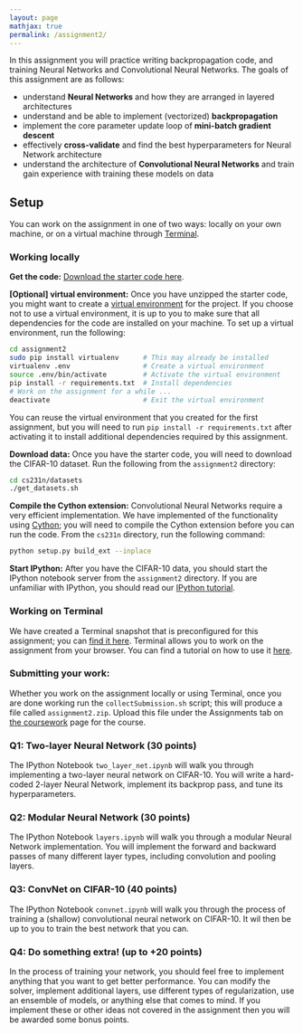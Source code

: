 ```yaml
---
layout: page
mathjax: true
permalink: /assignment2/
---
```


In this assignment you will practice writing backpropagation code, and training Neural Networks and Convolutional Neural Networks. The goals of this assignment are as follows:

- understand **Neural Networks** and how they are arranged in layered architectures
- understand and be able to implement (vectorized) **backpropagation**
- implement the core parameter update loop of **mini-batch gradient descent**
- effectively **cross-validate** and find the best hyperparameters for Neural Network architecture
- understand the architecture of **Convolutional Neural Networks** and train gain experience with training these models on data

## Setup
You can work on the assignment in one of two ways: locally on your own machine, or on a virtual machine through [Terminal](https://www.terminal.com/).

### Working locally
**Get the code:**
[Download the starter code here](http://vision.stanford.edu/teaching/cs231n/assignment2.zip).

**[Optional] virtual environment:**
Once you have unzipped the starter code, you might want to create a
[virtual environment](http://docs.python-guide.org/en/latest/dev/virtualenvs/)
for the project. If you choose not to use a virtual environment, it is up to you
to make sure that all dependencies for the code are installed on your machine.
To set up a virtual environment, run the following:

```bash
cd assignment2
sudo pip install virtualenv      # This may already be installed
virtualenv .env                  # Create a virtual environment
source .env/bin/activate         # Activate the virtual environment
pip install -r requirements.txt  # Install dependencies
# Work on the assignment for a while ...
deactivate                       # Exit the virtual environment
```

You can reuse the virtual environment that you created for the first assignment,
but you will need to run `pip install -r requirements.txt` after activating it
to install additional dependencies required by this assignment.

**Download data:**
Once you have the starter code, you will need to download the CIFAR-10 dataset.
Run the following from the `assignment2` directory:

```bash
cd cs231n/datasets
./get_datasets.sh
```

**Compile the Cython extension:** Convolutional Neural Networks require a very efficient implementation. We have implemented of the functionality using [Cython](http://cython.org/); you will need to compile the Cython extension before you can run the code. From the `cs231n` directory, run the following command:

```bash
python setup.py build_ext --inplace
```

**Start IPython:**
After you have the CIFAR-10 data, you should start the IPython notebook server from the
`assignment2` directory. If you are unfamiliar with IPython, you should read our
[IPython tutorial](/ipython-tutorial).


### Working on Terminal
We have created a Terminal snapshot that is preconfigured for this assignment;
you can [find it here](https://www.terminal.com/tiny/WcL5zSlT0e). Terminal allows you to work on the assignment from your browser. You can find a tutorial on how to use it [here](/terminal-tutorial).

### Submitting your work:
Whether you work on the assignment locally or using Terminal, once you are done
working run the `collectSubmission.sh` script; this will produce a file called
`assignment2.zip`. Upload this file under the Assignments tab on
[the coursework](https://coursework.stanford.edu/portal/site/W15-CS-231N-01/)
page for the course.

### Q1: Two-layer Neural Network (30 points)

The IPython Notebook `two_layer_net.ipynb` will walk you through implementing a two-layer neural network on CIFAR-10. You will write a hard-coded 2-layer Neural Network, implement its backprop pass, and tune its hyperparameters.

### Q2: Modular Neural Network (30 points)

The IPython Notebook `layers.ipynb` will walk you through a modular Neural Network implementation. You will implement the forward and backward passes of many different layer types, including convolution and pooling layers.

### Q3: ConvNet on CIFAR-10 (40 points)

The IPython Notebook `convnet.ipynb` will walk you through the process of training a (shallow) convolutional neural network on CIFAR-10. It wil then be up to you to train the best network that you can.

### Q4: Do something extra! (up to +20 points)

In the process of training your network, you should feel free to implement anything that you want to get better performance. You can modify the solver, implement additional layers, use different types of regularization, use an ensemble of models, or anything else that comes to mind. If you implement these or other ideas not covered in the assignment then you will be awarded some bonus points.

